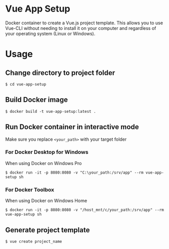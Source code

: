 # Vue App Setup
Docker container to create a Vue.js project template. This allows you to use Vue-CLI without needing to install it on your computer and regardless of your operating system (Linux or Windows).

# Usage
## Change directory to project folder
```
$ cd vue-app-setup
```

## Build Docker image
```
$ docker build -t vue-app-setup:latest .
```

## Run Docker container in interactive mode
Make sure you replace `<your_path>` with your target folder

### For Docker Desktop for Windows
When using Docker on Windows Pro
```
$ docker run -it -p 8080:8080 -v "C:\your_path:/srv/app" --rm vue-app-setup sh
```

### For Docker Toolbox
When using Docker on Windows Home
```
$ docker run -it -p 8080:8080 -v "/host_mnt/c/your_path:/srv/app" --rm vue-app-setup sh
```

## Generate project template
```
$ vue create project_name
```
